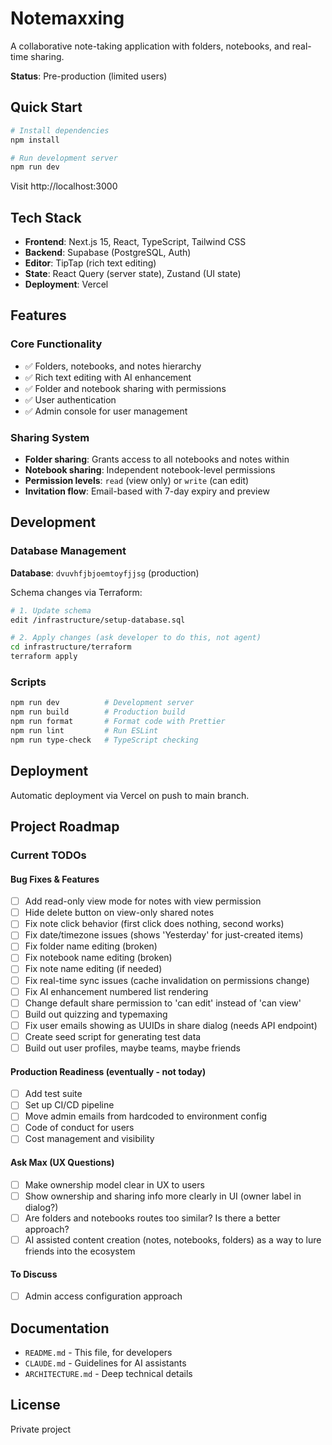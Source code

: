 # Notemaxxing

A collaborative note-taking application with folders, notebooks, and real-time sharing.

**Status**: Pre-production (limited users)

## Quick Start

```bash
# Install dependencies
npm install

# Run development server
npm run dev
```

Visit http://localhost:3000

## Tech Stack

- **Frontend**: Next.js 15, React, TypeScript, Tailwind CSS
- **Backend**: Supabase (PostgreSQL, Auth)
- **Editor**: TipTap (rich text editing)
- **State**: React Query (server state), Zustand (UI state)
- **Deployment**: Vercel

## Features

### Core Functionality

- ✅ Folders, notebooks, and notes hierarchy
- ✅ Rich text editing with AI enhancement
- ✅ Folder and notebook sharing with permissions
- ✅ User authentication
- ✅ Admin console for user management

### Sharing System

- **Folder sharing**: Grants access to all notebooks and notes within
- **Notebook sharing**: Independent notebook-level permissions
- **Permission levels**: `read` (view only) or `write` (can edit)
- **Invitation flow**: Email-based with 7-day expiry and preview

## Development

### Database Management

**Database**: `dvuvhfjbjoemtoyfjjsg` (production)

Schema changes via Terraform:

```bash
# 1. Update schema
edit /infrastructure/setup-database.sql

# 2. Apply changes (ask developer to do this, not agent)
cd infrastructure/terraform
terraform apply
```

### Scripts

```bash
npm run dev          # Development server
npm run build        # Production build
npm run format       # Format code with Prettier
npm run lint         # Run ESLint
npm run type-check   # TypeScript checking
```

## Deployment

Automatic deployment via Vercel on push to main branch.

## Project Roadmap

### Current TODOs

#### Bug Fixes & Features

- [ ] Add read-only view mode for notes with view permission
- [ ] Hide delete button on view-only shared notes
- [ ] Fix note click behavior (first click does nothing, second works)
- [ ] Fix date/timezone issues (shows 'Yesterday' for just-created items)
- [ ] Fix folder name editing (broken)
- [ ] Fix notebook name editing (broken)
- [ ] Fix note name editing (if needed)
- [ ] Fix real-time sync issues (cache invalidation on permissions change)
- [ ] Fix AI enhancement numbered list rendering
- [ ] Change default share permission to 'can edit' instead of 'can view'
- [ ] Build out quizzing and typemaxing
- [ ] Fix user emails showing as UUIDs in share dialog (needs API endpoint)
- [ ] Create seed script for generating test data
- [ ] Build out user profiles, maybe teams, maybe friends

#### Production Readiness (eventually - not today)

- [ ] Add test suite
- [ ] Set up CI/CD pipeline
- [ ] Move admin emails from hardcoded to environment config
- [ ] Code of conduct for users
- [ ] Cost management and visibility

#### Ask Max (UX Questions)

- [ ] Make ownership model clear in UX to users
- [ ] Show ownership and sharing info more clearly in UI (owner label in dialog?)
- [ ] Are folders and notebooks routes too similar? Is there a better approach?
- [ ] AI assisted content creation (notes, notebooks, folders) as a way to lure friends into the ecosystem

#### To Discuss

- [ ] Admin access configuration approach

## Documentation

- `README.md` - This file, for developers
- `CLAUDE.md` - Guidelines for AI assistants
- `ARCHITECTURE.md` - Deep technical details

## License

Private project
